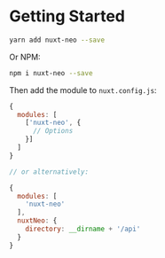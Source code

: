 # Getting Started

```bash
yarn add nuxt-neo --save
```

Or NPM:

```bash
npm i nuxt-neo --save
```

Then add the module to `nuxt.config.js`:

```js
{
  modules: [
    ['nuxt-neo', {
      // Options
    }]
  ]
}

// or alternatively:

{
  modules: [
    'nuxt-neo'
  ],
  nuxtNeo: {
    directory: __dirname + '/api'
  }
}
```


